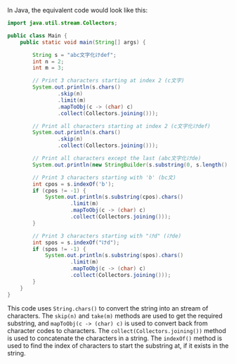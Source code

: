 In Java, the equivalent code would look like this:

```java
import java.util.stream.Collectors;

public class Main {
    public static void main(String[] args) {

        String s = "abc文字化けdef";
        int n = 2;
        int m = 3;

        // Print 3 characters starting at index 2 (c文字)
        System.out.println(s.chars()
                .skip(n)
                .limit(m)
                .mapToObj(c -> (char) c)
                .collect(Collectors.joining()));

        // Print all characters starting at index 2 (c文字化けdef)
        System.out.println(s.chars()
                .skip(n)
                .collect(Collectors.joining()));

        // Print all characters except the last (abc文字化けde)
        System.out.println(new StringBuilder(s.substring(0, s.length() - 1)).reverse().toString());

        // Print 3 characters starting with 'b' (bc文)
        int cpos = s.indexOf('b');
        if (cpos != -1) {
            System.out.println(s.substring(cpos).chars()
                    .limit(m)
                    .mapToObj(c -> (char) c)
                    .collect(Collectors.joining()));
        }

        // Print 3 characters starting with "けd" (けde)
        int spos = s.indexOf("けd");
        if (spos != -1) {
            System.out.println(s.substring(spos).chars()
                    .limit(m)
                    .mapToObj(c -> (char) c)
                    .collect(Collectors.joining()));
        }
    }
}
```

This code uses `String.chars()` to convert the string into an stream of characters. The `skip(n)` and `take(m)` methods are used to get the required substring, and `mapToObj(c -> (char) c)` is used to convert back from character codes to characters. The `collect(Collectors.joining())` method is used to concatenate the characters in a string. The `indexOf()` method is used to find the index of characters to start the substring at, if it exists in the string.
